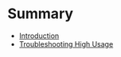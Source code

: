 # Summary

* [Introduction](README.md)
* [Troubleshooting High Usage](troubleshooting-high-usage.md)

